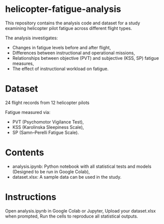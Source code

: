 # helicopter-fatigue-analysis
This repository contains the analysis code and dataset for a study examining helicopter pilot fatigue across different flight types.

The analysis investigates:
- Changes in fatigue levels before and after flight,
- Differences between instructional and operational missions,
- Relationships between objective (PVT) and subjective (KSS, SP) fatigue measures,
- The effect of instructional workload on fatigue.

# Dataset
24 flight records from 12 helicopter pilots

Fatigue measured via:
- PVT (Psychomotor Vigilance Test),
- KSS (Karolinska Sleepiness Scale),
- SP (Samn–Perelli Fatigue Scale).

# Contents
- analysis.ipynb: Python notebook with all statistical tests and models (Designed to be run in Google Colab),
- dataset.xlsx: A sample data can be used in the study.

# Instructions
Open analysis.ipynb  in Google Colab or Jupyter,
Upload your dataset.xlsx when prompted,
Run the cells to reproduce all statistical outputs.
